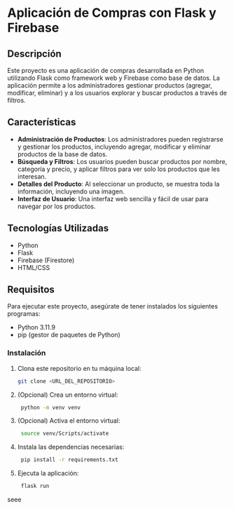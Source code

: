 # Aplicación de Compras con Flask y Firebase

## Descripción

Este proyecto es una aplicación de compras desarrollada en Python utilizando Flask como framework web y Firebase como base de datos. La aplicación permite a los administradores gestionar productos (agregar, modificar, eliminar) y a los usuarios explorar y buscar productos a través de filtros.

## Características

- **Administración de Productos**: Los administradores pueden registrarse y gestionar los productos, incluyendo agregar, modificar y eliminar productos de la base de datos.
- **Búsqueda y Filtros**: Los usuarios pueden buscar productos por nombre, categoría y precio, y aplicar filtros para ver solo los productos que les interesan.
- **Detalles del Producto**: Al seleccionar un producto, se muestra toda la información, incluyendo una imagen.
- **Interfaz de Usuario**: Una interfaz web sencilla y fácil de usar para navegar por los productos.

## Tecnologías Utilizadas

- Python
- Flask
- Firebase (Firestore)
- HTML/CSS

## Requisitos

Para ejecutar este proyecto, asegúrate de tener instalados los siguientes programas:

- Python 3.11.9
- pip (gestor de paquetes de Python)

### Instalación

1. Clona este repositorio en tu máquina local:
   ```bash
   git clone <URL_DEL_REPOSITORIO>

2. (Opcional) Crea un entorno virtual:
   ```bash
    python -m venv venv

3. (Opcional) Activa el entorno virtual:
   ```bash
    source venv/Scripts/activate

4. Instala las dependencias necesarias:
   ```bash
    pip install -r requirements.txt

5. Ejecuta la aplicación:
   ```bash
    flask run
 seee